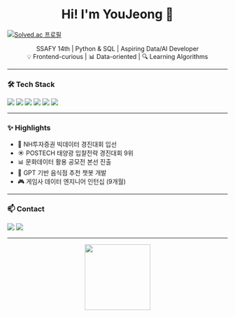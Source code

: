 <h1 align="center">Hi! I'm YouJeong 🐣</h1>


[![Solved.ac 프로필](http://mazassumnida.wtf/api/v2/generate_badge?boj=YouJeong)](https://solved.ac/uje1000)


<p align="center">
  SSAFY 14th | Python & SQL | Aspiring Data/AI Developer<br>
  💡 Frontend-curious | 📊 Data-oriented | 🔍 Learning Algorithms
</p>

---

### 🛠 Tech Stack
<p>
  <img src="https://img.shields.io/badge/Python-3776AB?style=flat&logo=python&logoColor=white"/>
  <img src="https://img.shields.io/badge/SQL-003B57?style=flat&logo=postgresql&logoColor=white"/>
  <img src="https://img.shields.io/badge/Pandas-150458?style=flat&logo=pandas&logoColor=white"/>
  <img src="https://img.shields.io/badge/Numpy-013243?style=flat&logo=numpy&logoColor=white"/>
  <img src="https://img.shields.io/badge/Scikit--learn-F7931E?style=flat&logo=scikit-learn&logoColor=white"/>
  <img src="https://img.shields.io/badge/VSCode-007ACC?style=flat&logo=visual-studio-code&logoColor=white"/>
</p>

---

### ✨ Highlights
- 🎯 NH투자증권 빅데이터 경진대회 입선  
- ☀️ POSTECH 태양광 입찰전략 경진대회 9위  
- 📊 문화데이터 활용 공모전 본선 진출  
- 🧠 GPT 기반 음식점 추천 챗봇 개발  
- 🎮 게임사 데이터 엔지니어 인턴십 (9개월)

---

### 📫 Contact
<p>
  <a href="mailto:uje1000@gmail.com"><img src="https://img.shields.io/badge/Gmail-D14836?style=flat&logo=gmail&logoColor=white"/></a>
  <a href="https://github.com/yjspheal"><img src="https://img.shields.io/badge/GitHub-181717?style=flat&logo=github&logoColor=white"/></a>
</p>

---

<p align="center">
  <img src="https://github-readme-stats.vercel.app/api?username=yjspheal&show_icons=true&theme=default" height="150"/>
</p>
